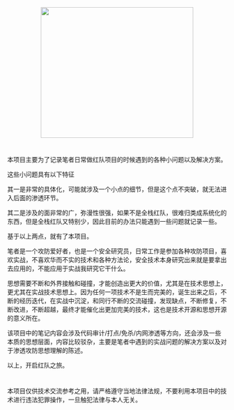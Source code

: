 <div align=center><img src=https://user-images.githubusercontent.com/33535846/164413361-ffb5d78a-91e9-402c-979e-43d32cf91063.png width="350" height="300"/></div>

#

本项目主要为了记录笔者日常做红队项目的时候遇到的各种小问题以及解决方案。

这些小问题具有以下特征

其一是非常的具体化，可能就涉及一个小点的细节，但是这个点不突破，就无法进入后面的渗透环节。

其二是涉及的面非常的广，弥漫性很强，如果不是全栈红队，很难归类成系统化的东西，但是全栈红队又特别少，因此目前的办法只能遇到一些问题就记录一些。

基于以上两点，就有了本项目。

笔者是一个攻防爱好者，也是一个安全研究员，日常工作是参加各种攻防项目，喜欢实战，不喜欢华而不实的技术和各种方法论，安全技术本身研究出来就是要拿出去应用的，不能应用于实战我研究它干什么。

思想需要不断和外界接触和碰撞，才能创造出更大的价值，尤其是在技术思想上，更尤其在实战技术思想上。因为任何一项技术不是生而完美的，诞生出来之后，不断的经历迭代，在实战中沉淀，和同行不断的交流碰撞，发现缺点，不断修复，不断改进，不断超越，最终才能催化出更加完美的技术，这也是技术开源和思想开源的意义所在。

该项目中的笔记内容会涉及代码审计/打点/免杀/内网渗透等方向，还会涉及一些本质的思想层面，内容比较驳杂，主要是笔者中遇到的实战问题的解决方案以及对于渗透攻防思想理解的陈述。

以上，开启红队之旅。
#
本项目仅供技术交流参考之用，请严格遵守当地法律法规，不要利用本项目中的技术进行违法犯罪操作，一旦触犯法律与本人无关。
